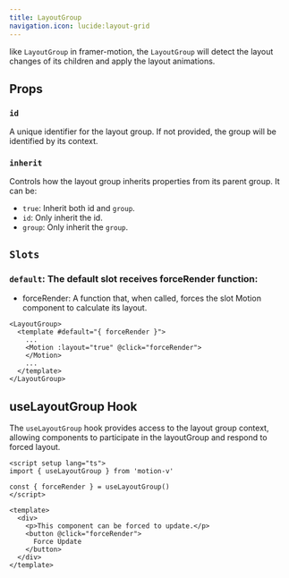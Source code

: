 ```yaml
---
title: LayoutGroup
navigation.icon: lucide:layout-grid
---
```


like `LayoutGroup` in framer-motion, the `LayoutGroup` will detect the layout changes of its children and apply the layout animations.

<ComponentPreview name="layout-group" />

## Props

### `id`

A unique identifier for the layout group. If not provided, the group will be identified by its context.

### `inherit`

Controls how the layout group inherits properties from its parent group. It can be:

- `true`: Inherit both id and `group`.
- `id`: Only inherit the id.
- `group`: Only inherit the `group`.

## `Slots`

### `default`: The default slot receives forceRender function:

- forceRender: A function that, when called, forces the slot Motion component to calculate its layout.

```vue
<LayoutGroup>
  <template #default="{ forceRender }">
    ...
    <Motion :layout="true" @click="forceRender">
    </Motion>
    ...
  </template>
</LayoutGroup>
```

## useLayoutGroup Hook

The `useLayoutGroup` hook provides access to the layout group context, allowing components to participate in the layoutGroup and respond to forced layout.

```vue
<script setup lang="ts">
import { useLayoutGroup } from 'motion-v'

const { forceRender } = useLayoutGroup()
</script>

<template>
  <div>
    <p>This component can be forced to update.</p>
    <button @click="forceRender">
      Force Update
    </button>
  </div>
</template>
```
